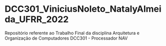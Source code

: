# DCC301_ViniciusNoleto_NatalyAlmeida_UFRR_2022
Repositório referente ao Trabalho Final da disciplina Arquitetura e Organização de Computadores DCC301 - Processador NAV
